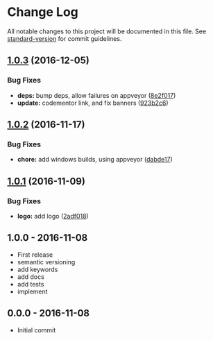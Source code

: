 # Change Log

All notable changes to this project will be documented in this file. See [standard-version](https://github.com/conventional-changelog/standard-version) for commit guidelines.

<a name="1.0.3"></a>
## [1.0.3](https://github.com/node-minibase/minibase-create-plugin/compare/v1.0.2...v1.0.3) (2016-12-05)


### Bug Fixes

* **deps:** bump deps, allow failures on appveyor ([8e2f017](https://github.com/node-minibase/minibase-create-plugin/commit/8e2f017))
* **update:** codementor link, and fix banners ([923b2c6](https://github.com/node-minibase/minibase-create-plugin/commit/923b2c6))



<a name="1.0.2"></a>
## [1.0.2](https://github.com/node-minibase/minibase-create-plugin/compare/v1.0.1...v1.0.2) (2016-11-17)


### Bug Fixes

* **chore:** add windows builds, using appveyor ([dabde17](https://github.com/node-minibase/minibase-create-plugin/commit/dabde17))



<a name="1.0.1"></a>
## [1.0.1](https://github.com/node-minibase/minibase-create-plugin/compare/v1.0.0...v1.0.1) (2016-11-09)


### Bug Fixes

* **logo:** add logo ([2adf018](https://github.com/node-minibase/minibase-create-plugin/commit/2adf018))





## 1.0.0 - 2016-11-08
- First release
- semantic versioning
- add keywords
- add docs
- add tests
- implement

## 0.0.0 - 2016-11-08
- Initial commit